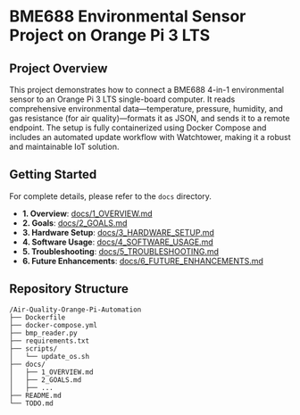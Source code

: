 # BME688 Environmental Sensor Project on Orange Pi 3 LTS

## Project Overview
This project demonstrates how to connect a BME688 4-in-1 environmental sensor to an Orange Pi 3 LTS single-board computer. It reads comprehensive environmental data—temperature, pressure, humidity, and gas resistance (for air quality)—formats it as JSON, and sends it to a remote endpoint. The setup is fully containerized using Docker Compose and includes an automated update workflow with Watchtower, making it a robust and maintainable IoT solution.

## Getting Started

For complete details, please refer to the `docs` directory.

- **1. Overview**: [docs/1_OVERVIEW.md](docs/1_OVERVIEW.md)
- **2. Goals**: [docs/2_GOALS.md](docs/2_GOALS.md)
- **3. Hardware Setup**: [docs/3_HARDWARE_SETUP.md](docs/3_HARDWARE_SETUP.md)
- **4. Software Usage**: [docs/4_SOFTWARE_USAGE.md](docs/4_SOFTWARE_USAGE.md)
- **5. Troubleshooting**: [docs/5_TROUBLESHOOTING.md](docs/5_TROUBLESHOOTING.md)
- **6. Future Enhancements**: [docs/6_FUTURE_ENHANCEMENTS.md](docs/6_FUTURE_ENHANCEMENTS.md)

## Repository Structure

```
/Air-Quality-Orange-Pi-Automation
├── Dockerfile
├── docker-compose.yml
├── bmp_reader.py
├── requirements.txt
├── scripts/
│   └── update_os.sh
├── docs/
│   ├── 1_OVERVIEW.md
│   ├── 2_GOALS.md
│   ├── ...
├── README.md
└── TODO.md
```